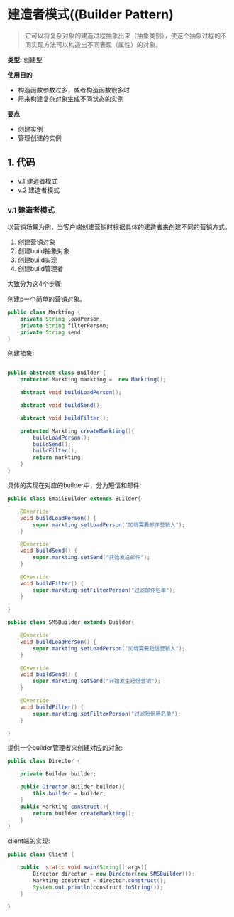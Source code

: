# 建造者模式((Builder Pattern)
> 它可以将复杂对象的建造过程抽象出来（抽象类别），使这个抽象过程的不同实现方法可以构造出不同表现（属性）的对象。

**类型:** 创建型

**使用目的**
+ 构造函数参数过多，或者构造函数很多时
+ 用来构建复杂对象生成不同状态的实例

**要点**
+ 创建实例
+ 管理创建的实例

## 1. 代码

+ v.1 建造者模式
+ v.2 建造者模式

### v.1 建造者模式

以营销场景为例，当客户端创建营销时根据具体的建造者来创建不同的营销方式。

1. 创建营销对象
2. 创建build抽象对象
3. 创建build实现
4. 创建build管理者

大致分为这4个步骤:

创建p一个简单的营销对象。

``````java
public class Markting {
    private String loadPerson;
    private String filterPerson;
    private String send;
}
``````

创建抽象:

``````java

public abstract class Builder {
    protected Markting markting =  new Markting();

    abstract void buildLoadPerson();

    abstract void buildSend();

    abstract void buildFilter();

    protected Markting createMarkting(){
        buildLoadPerson();
        buildSend();
        buildFilter();
        return markting;
    }
}

``````
具体的实现在对应的builder中，分为短信和邮件:

``````java
public class EmailBuilder extends Builder{

    @Override
    void buildLoadPerson() {
        super.markting.setLoadPerson("加载需要邮件营销人");
    }

    @Override
    void buildSend() {
        super.markting.setSend("开始发送邮件");
    }

    @Override
    void buildFilter() {
        super.markting.setFilterPerson("过滤邮件名单");
    }

}

public class SMSBuilder extends Builder{

    @Override
    void buildLoadPerson() {
        super.markting.setLoadPerson("加载需要短信营销人");
    }

    @Override
    void buildSend() {
        super.markting.setSend("开始发生短信营销");
    }

    @Override
    void buildFilter() {
        super.markting.setFilterPerson("过滤短信黑名单");
    }

}
``````

提供一个builder管理者来创建对应的对象:

``````java
public class Director {

    private Builder builder;

    public Director(Builder builder){
        this.builder = builder;
    }
    public Markting construct(){
        return builder.createMarkting();
    }
}

``````

client端的实现:

``````java
public class Client {

    public  static void main(String[] args){
        Director director = new Director(new SMSBuilder());
        Markting construct = director.construct();
        System.out.println(construct.toString());
    }

}
``````






























